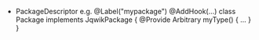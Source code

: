 - PackageDescriptor e.g.
  @Label("mypackage")
  @AddHook(...)
  class Package implements JqwikPackage {
    @Provide
    Arbitrary<MyType> myType() { ... }
  }
  